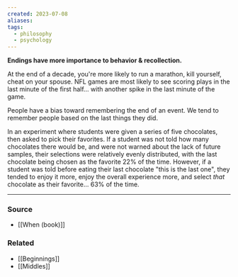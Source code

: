 ```yaml
---
created: 2023-07-08
aliases: 
tags:
  - philosophy
  - psychology
---
```

**Endings have more importance to behavior & recollection.**

At the end of a decade, you're more likely to run a marathon, kill yourself, cheat on your spouse. NFL games are most likely to see scoring plays in the last minute of the first half... with another spike in the last minute of the game.

People have a bias toward remembering the end of an event. We tend to remember people based on the last things they did. 

In an experiment where students were given a series of five chocolates, then asked to pick their favorites. If a student was not told how many chocolates there would be, and were not warned about the lack of future samples, their selections were relatively evenly distributed, with the last chocolate being chosen as the favorite 22% of the time. However, if a student was told before eating their last chocolate "this is the last one", they tended to enjoy it more, enjoy the overall experience more, and select *that* chocolate as their favorite... 63% of the time.

---
### Source
- [[When (book)]]

### Related
- [[Beginnings]]
- [[Middles]]